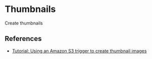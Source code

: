 # Thumbnails
Create thumbnails

## References
- [Tutorial: Using an Amazon S3 trigger to create thumbnail images](https://docs.aws.amazon.com/lambda/latest/dg/with-s3-tutorial.html)